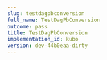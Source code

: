 ```yaml
---
slug: testdagpbconversion
full_name: TestDagPbConversion
outcome: pass
title: TestDagPbConversion
implementation_id: kubo
version: dev-44b0eaa-dirty
---
```


